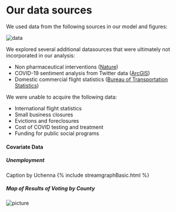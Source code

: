 # Our data sources

We used data from the following sources in our model and figures:

![data](https://pages.github.ncsu.edu/chaedri/Data-Challenge-GIS713/images/data.png)

We explored several additional datasources that were ultimately not incorporated in our analysis:
- Non pharmaceutical interventions ([Nature](https://www.nature.com/articles/s41597-020-00609-9#Abs1))
- COVID-19 sentiment analysis from Twitter data ([ArcGIS](https://www.arcgis.com/home/item.html?id=feb6280d42de4e91b47cf37344a91eae))
- Domestic commercial flight statistics ([Bureau of Transportation Statistics](https://www.transtats.bts.gov/))

We were unable to acquire the following data:
- International flight statistics
- Small business closures
- Evictions and foreclosures
- Cost of COVID testing and treatment
- Funding for public social programs

#### Covariate Data

##### Unemployment
Caption by Uchenna
{% include streamgraphBasic.html %}

##### Map of Results of Voting by County
![picture](https://pages.github.ncsu.edu/chaedri/Data-Challenge-GIS713/images/Votes_county.png)
